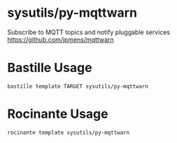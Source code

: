 # sysutils/py-mqttwarn
Subscribe to MQTT topics and notify pluggable services
https://github.com/jpmens/mqttwarn

# Bastille Usage
```shell
bastille template TARGET sysutils/py-mqttwarn
```

# Rocinante Usage
```shell
rocinante template sysutils/py-mqttwarn
```
